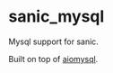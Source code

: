 sanic_mysql
==============
Mysql support for sanic.

Built on top of [aiomysql](https://github.com/aio-libs/aiomysql).
